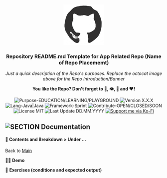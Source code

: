 <p align="center"><img src="/md_assets/octocat.gif" alt="Logo" width="130" height="130"></p>
<h3 align="center">Repository README.md Template for App Related Repo (Name of Repo Placememt)</h3>
<p align="center"><em>Just a quick description of the Repo's purposes. Replace the octocat image above for the Repo Introduction/Banner</em></p>
<p align="center"><strong>You like the Repo? Don't forget to 🌟, 👁️, 🔱 and ❤️!</strong></p>
<p align="center">
   <img src="https://img.shields.io/badge/Purpose-EDUCATION/LEARNING/PLAYGROUND-%2300416a?logoColor=white&labelColor=%2300416a&color=%2324292e&textColor=white" alt="Purpose-EDUCATION/LEARNING/PLAYGROUND">
   <img src="https://img.shields.io/badge/Version-X.X.X-%2300416a?logoColor=white&labelColor=%2300416a&color=%2324292e&textColor=white" alt="Version X.X.X">
   <img src="https://img.shields.io/badge/Lang-Java|Java-%2300416a?logoColor=white&labelColor=%2300416a&color=%2324292e&textColor=white" alt="Lang-Java|Java">
   <img src="https://img.shields.io/badge/Framework-Sprint-%2300416a?logoColor=white&labelColor=%2300416a&color=%2324292e&textColor=white" alt="Framework-Sprint">
   <img src="https://img.shields.io/badge/Contribute-OPEN/CLOSED/SOON-%2300416a?logoColor=white&labelColor=%2300416a&color=%2324292e&textColor=white" alt="Contribute-OPEN/CLOSED/SOON">
   <img src="https://img.shields.io/badge/License-MIT-%2300416a?logoColor=white&labelColor=%2300416a&color=%2324292e&textColor=white" alt="License MIT">
   <img src="https://img.shields.io/badge/Last%20Update-DD.MM.YYYY-%2300416a?logoColor=white&labelColor=%2300416a&color=%2324292e&textColor=white" alt="Last Update DD.MM.YYYY">
   <a href="https://ko-fi.com/thenocturnaldevgypsy">
      <img src="https://img.shields.io/badge/Support%20me%20via%20Ko--Fi-%2300416a?logo=ko-fi&logoColor=white&color=%2300416a&textColor=white" alt="Support me via Ko-Fi">
   </a>
</p>

## ![SECTION Documentation](https://img.shields.io/badge/📚-Documentation-%2300416a?logoColor=white&labelColor=%2300416a&color=%2324292e&textColor=white)

#### 📖 Contents and Breakdown > Under ...
Back to [Main](README.md)

👨‍🏫 **Demo** 

🏃 **Exercises (conditions and expected output)**